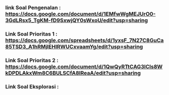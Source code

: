 ### link Soal Pengenalan : https://docs.google.com/document/d/1EMfwWgMEJUrO0-3GdLRsx5_TgKM-fD9SxwjQY0sWxoU/edit?usp=sharing

### Link Soal Prioritas 1 : https://docs.google.com/spreadsheets/d/1yxsF_7N27C8GuCa85TSD3_A1hRMjlEHlRWUCxvaamYg/edit?usp=sharing

### Link Soal Prioritas 2 : https://docs.google.com/document/d/1QwQyRTtCAG3lCls8WkDPDLAkxWm8C6BULSCfA8lReaA/edit?usp=sharing

### Link Soal Eksplorasi :
